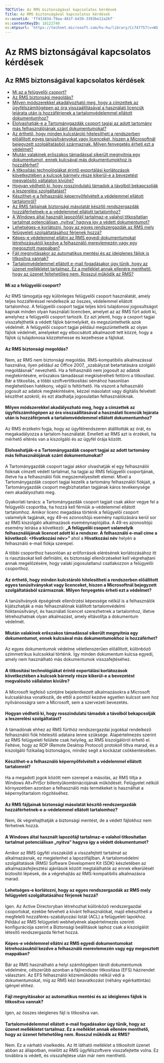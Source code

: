 ```yaml
---
TOCTitle: Az RMS biztonságával kapcsolatos kérdések
Title: Az RMS biztonságával kapcsolatos kérdések
ms:assetid: 'ff433834-79aa-481f-bd39-3393be12a26f'
ms:contentKeyID: 18122740
ms:mtpsurl: 'https://technet.microsoft.com/hu-hu/library/Cc747757(v=WS.10)'
---
```


Az RMS biztonságával kapcsolatos kérdések
=========================================

Az RMS biztonságával kapcsolatos kérdések
-----------------------------------------

-   [Mi az a felügyelői csoport?](#bkmk_43)
-   [Az RMS biztonsági megoldás?](#bkmk_44)
-   [Milyen módszerekkel akadályozható meg, hogy a címzettek az ügyfélszámítógépen az óra visszaállításával a használati licencük lejárata után is hozzáférjenek a tartalomvédelemmel ellátott dokumentumhoz?](#bkmk_45)
-   [Elolvashatják-e a Tartománygazdák csoport tagjai az adott tartomány más felhasználójának szánt dokumentumokat?](#bkmk_46)
-   [Az érthető, hogy minden kulcstároló hitelesítheti a rendszerben előállított egyes tanúsítványokat vagy licenceket, hiszen a Microsoftnál bejegyzett szolgáltatásból származnak. Milyen fenyegetés érheti ezt a védelmet?](#bkmk_47)
-   [Miután valakinek erőszakos támadással sikerült megnyitnia egy dokumentumot, ennek kulcsával más dokumentumokhoz is hozzáférhet?](#bkmk_48)
-   [A titkosítási technológiákat érintő exportálási korlátozások következtében a kulcsok bármely része kikerül-e a bevezetést megvalósító vállalaton kívülre?](#bkmk_49)
-   [Hogyan védhető ki, hogy rosszindulatú támadok a távolból bekapcsolják a leszerelési szolgáltatást?](#bkmk_50)
-   [Készíthet-e a felhasználó képernyőfelvételt a védelemmel ellátott tartalomról?](#bkmk_51)
-   [Az RMS fájljainak biztonsági másolatát készítő rendszergazdák hozzáférhetnek-e a-védelemmel ellátott tartalomhoz?](#bkmk_52)
-   [A Windows által használt lapozófájl tartalmaz-e valahol titkosítatlan tartalmat potenciálisan „nyitva” hagyva így a védett dokumentumot?](#bkmk_53)
-   [Lehetséges-e korlátozni, hogy az egyes rendszergazdák az RMS mely felügyeleti szolgáltatásához férjenek hozzá?](#bkmk_54)
-   [Képes-e védelemmel ellátni az RMS egyedi dokumentumokat létrehozásuktól kezdve a felhasználó merevlemezén vagy egy megosztott mappában?](#bkmk_55)
-   [Fájl megnyitásakor az automatikus mentési és az ideiglenes fájlok is titkosítva vannak?](#bkmk_56)
-   [Tartalomvédelemmel ellátott e-mail fogadásakor úgy tűnik, hogy az üzenet mellékletet tartalmaz. Ez a melléklet annak ellenére menthető, hogy az üzenet feltehetőleg nem. Rosszul működik az RMS?](#bkmk_562)

<span id="BKMK_43"></span>
#### Mi az a felügyelői csoport?

Az RMS támogatja egy különleges felügyelői csoport használatát, amely teljes hozzáféréssel rendelkezik az összes, védelemmel ellátott tartalomhoz. A felügyelői csoport tagjai teljes körű tulajdonosi jogosultságot kapnak minden olyan használati licencben, amelyet az az RMS fürt adott ki, amelyhez a felügyelői csoport tartozik. Ez azt jelenti, hogy a csoport tagjai visszafejthetik a védett fájlok bármelyikét, és megszüntethetik azok védelmét. A felügyelői csoport tagjai például megszüntethetik az olyan fájlok védelmét, amelyeket egy elbocsátott alkalmazott tett közzé, hogy a fájlok új tulajdonosa közzétehesse és kezelhesse a fájlokat.

<span id="BKMK_44"></span>
#### Az RMS biztonsági megoldás?

Nem, az RMS nem biztonsági megoldás. RMS-kompatibilis alkalmazással használva, ilyen például az Office 2007, „szabályzat betartatására szolgáló megoldásnak” nevezhető. Ha a felhasználó nem jogosult az adatok megtekintésére, erőszakos támadással megkísérelheti feltörni a titkosítást. Bár a titkosítás, a többi szoftvertitkosítási sémához hasonlóan meglehetősen hatékony, végül is feltörhető. Ha viszont a felhasználó jogosult az adatok megtekintésére, kézzel másolatot vagy digitális felvételt készíthet azokról, és ezt átadhatja jogosulatlan felhasználóknak.

<span id="BKMK_45"></span>
#### Milyen módszerekkel akadályozható meg, hogy a címzettek az ügyfélszámítógépen az óra visszaállításával a használati licencük lejárata után is hozzáférjenek a tartalomvédelemmel ellátott dokumentumhoz?

Az RMS érzékelni fogja, hogy az ügyfélrendszeren átállították az órát, és megakadályozza a tartalom használatát. Emellett az RMS azt is érzékeli, ha mérhető eltérés van a kiszolgáló és az ügyfél órája között.

<span id="BKMK_46"></span>
#### Elolvashatják-e a Tartománygazdák csoport tagjai az adott tartomány más felhasználójának szánt dokumentumokat?

A Tartománygazdák csoport tagjai akkor olvashatják el egy felhasználói fióknak címzett védett tartalmat, ha tagjai az RMS felügyelői csoportjának, illetve ha a felhasználói fiók megszemélyesített elemei. Mivel a Tartománygazdák csoport tagjai kezelik a tartomány felhasználói fiókjait, a Tartománygazdák csoport megbízhatatlan tagjának káros tevékenysége nem akadályozható meg.

Gyakorlati tanács: a Tartománygazdák csoport tagjait csak akkor vegye fel a felügyelői csoportba, ha hozzá kell férniük a-védelemmel ellátott tartalomhoz. Amikor licenc megadása történik a felügyelői csoport valamelyik tagjának, egy 49-es azonosítójú esemény naplózására kerül sor az RMS kiszolgáló alkalmazások eseménynaplójába. A 49-es azonosítójú esemény leírása a következő: **„A felügyelői csoport valamelyik felhasználójának licencet adott ki a rendszer. A felhasználó e-mail címe a következő: &lt;Hivatkozási név&gt;”** ahol a **Hivatkozási név** helyén a felhasználó e-mail fiókja szerepel.

A többi csoporthoz hasonlóan az erőforrások elérésének korlátozásához itt is riasztásokat kell definiálni, és biztonsági ellenőrzéseket kell végrehajtani annak megelőzésére, hogy valaki jogosulatlanul csatlakozzon a felügyelői csoporthoz.

<span id="BKMK_47"></span>
#### Az érthető, hogy minden kulcstároló hitelesítheti a rendszerben előállított egyes tanúsítványokat vagy licenceket, hiszen a Microsoftnál bejegyzett szolgáltatásból származnak. Milyen fenyegetés érheti ezt a védelmet?

A tanúsítványok épségének ellenőrzési képessége nélkül is a felhasználók kijátszhatják a más felhasználónak kiállított tartalomvédelmi fióktanúsítványt, és használati licencet szerezhetnek a tartalomhoz, illetve létrehozhatnak olyan alkalmazást, amely eltávolítja a dokumentum védelmét.

<span id="BKMK_48"></span>
#### Miután valakinek erőszakos támadással sikerült megnyitnia egy dokumentumot, ennek kulcsával más dokumentumokhoz is hozzáférhet?

Az egyes dokumentumok védelme véletlenszerűen előállított, különböző szimmetrikus kulcsokkal történik. Így minden dokumentum kulcsa egyedi, amely nem használható más dokumentumok visszafejtéséhez.

<span id="BKMK_49"></span>
#### A titkosítási technológiákat érintő exportálási korlátozások következtében a kulcsok bármely része kikerül-e a bevezetést megvalósító vállalaton kívülre?

A Microsoft legfelső szintjére bejelentkezett alkalmazásokra a Microsoft kulcsaláírása vonatkozik, de ettől a ponttól kezdve egyetlen kulcsot sem hoz nyilvánosságra sem a Microsoft, sem a szervezeti bevezetés.

<span id="BKMK_50"></span>
#### Hogyan védhető ki, hogy rosszindulatú támadok a távolból bekapcsolják a leszerelési szolgáltatást?

A támadónak ehhez az RMS fürthöz rendszergazdai jogokkal rendelkező felhasználói fiók hitelesítő adataira lenne szüksége. Alapértelmezés szerint az RMS felügyeleti felülete csak helyileg, az RMS kiszolgálóról érhető el. Feltéve, hogy az RDP (Remote Desktop Protocol) protokoll tiltva marad, és a kiszolgáló fizikailag biztonságos, mindez segít a kockázat csökkentésében.

<span id="BKMK_51"></span>
#### Készíthet-e a felhasználó képernyőfelvételt a védelemmel ellátott tartalomról?

Ha a megadott jogok között nem szerepel a másolás, az RMS tiltja a Windows Alt+PrtScr billentyűkombinációjának működését. Felügyelet nélküli környezetben azonban a felhasználó más termékeket is használhat a képernyőtartalom rögzítéséhez.

<span id="BKMK_52"></span>
#### Az RMS fájljainak biztonsági másolatát készítő rendszergazdák hozzáférhetnek-e a-védelemmel ellátott tartalomhoz?

Nem, ők végrehajthatják a biztonsági mentést, de a védett fájlokhoz nem férhetnek hozzá.

<span id="BKMK_53"></span>
#### A Windows által használt lapozófájl tartalmaz-e valahol titkosítatlan tartalmat potenciálisan „nyitva” hagyva így a védett dokumentumot?

Amikor az RMS ügyfél visszaküldi a visszafejtett tartalmat az alkalmazásnak, ez megjelenhet a lapozófájlban. A tartalomvédelmi szolgáltatások (RMS) Software Development Kit (SDK) készletében az alkalmazásfejlesztési ajánlások között megtalálhatók az ennek elkerülését biztosító lépések, de a végrehajtás az RMS-kompatibilis alkalmazásra marad.

<span id="BKMK_54"></span>
#### Lehetséges-e korlátozni, hogy az egyes rendszergazdák az RMS mely felügyeleti szolgáltatásához férjenek hozzá?

Igen. Az Active Directoryban létrehozhat különböző rendszergazdai csoportokat, ezekbe felveheti a kívánt felhasználókat, majd elkészítheti a megfelelő hozzáférés-szabályozási listát (ACL) a felügyeleti lapokhoz. Például az RMS felügyeleti webhelyének alapértelmezés szerinti konfigurációja szerint a Biztonsági beállítások laphoz csak a kiszolgálót létesítő rendszergazda férhet hozzá.

<span id="BKMK_55"></span>
#### Képes-e védelemmel ellátni az RMS egyedi dokumentumokat létrehozásuktól kezdve a felhasználó merevlemezén vagy egy megosztott mappában?

Bár az RMS használható a helyi számítógépen tárolt dokumentumok védelmére, célszerűbb azonban a fájlrendszer titkosítása (EFS) házirendet választani. Az EFS felhasználói közreműködés nélkül védi a dokumentumokat, míg az RMS kézi beavatkozást (néhány egérkattintás) igényel ehhez.

<span id="BKMK_56"></span>
#### Fájl megnyitásakor az automatikus mentési és az ideiglenes fájlok is titkosítva vannak?

Igen, az összes ideiglenes fájl is titkosítva van.

<span id="BKMK_562"></span>
#### Tartalomvédelemmel ellátott e-mail fogadásakor úgy tűnik, hogy az üzenet mellékletet tartalmaz. Ez a melléklet annak ellenére menthető, hogy az üzenet feltehetőleg nem. Rosszul működik az RMS?

Nem. Ez a várható viselkedés. Az itt látható melléklet a titkosított üzenet abban az állapotban, mielőtt az RMS ügyfélszoftvere visszafejtette volna. Ez továbbra is védett, és visszafejtése után már nem menthető.
